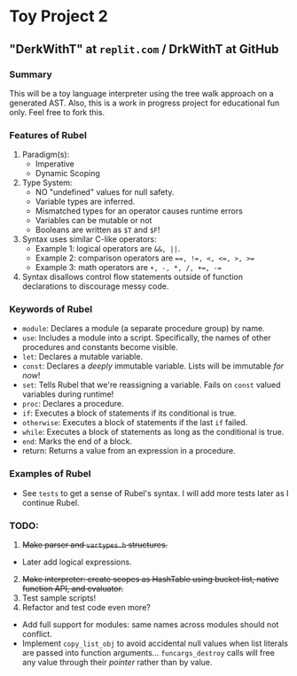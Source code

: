 # Toy Project 2
## "DerkWithT" at `replit.com` / DrkWithT at GitHub

### Summary
This will be a toy language interpreter using the tree walk approach on a generated AST. Also, this is a work in progress project for educational fun only. Feel free to fork this.

### Features of Rubel
 1. Paradigm(s):
    - Imperative
    - Dynamic Scoping
 2. Type System:
    - NO "undefined" values for null safety.
    - Variable types are inferred.
    - Mismatched types for an operator causes runtime errors
    - Variables can be mutable or not
    - Booleans are written as `$T` and `$F`!
 3. Syntax uses similar C-like operators:
    - Example 1: logical operators are `&&, ||`.
    - Example 2: comparison operators are `==, !=, <, <=, >, >=`
    - Example 3: math operators are `+, -, *, /, +=, -=`
 4. Syntax disallows control flow statements outside of function declarations to discourage messy code.

### Keywords of Rubel
 - `module`: Declares a module (a separate procedure group) by name.
 - `use`: Includes a module into a script. Specifically, the names of other procedures and constants become visible.
 - `let`: Declares a mutable variable.
 - `const`: Declares a _deeply_ immutable variable. Lists will be immutable _for now_!
 - `set`: Tells Rubel that we're reassigning a variable. Fails on `const` valued variables during runtime!
 - `proc`: Declares a procedure.
 - `if`: Executes a block of statements if its conditional is true.
 - `otherwise`: Executes a block of statements if the last `if` failed.
 - `while`: Executes a block of statements as long as the conditional is true.
 - `end`: Marks the end of a block.
 - return: Returns a value from an expression in a procedure.

### Examples of Rubel
 - See `tests` to get a sense of Rubel's syntax. I will add more tests later as I continue Rubel.

### TODO:
 1. ~~Make parser and `vartypes.h` structures.~~
   - Later add logical expressions.
 2. ~~Make interpreter: create scopes as HashTable using bucket list, native function API, and evaluator.~~
 3. Test sample scripts!
 4. Refactor and test code even more?
   - Add full support for modules: same names across modules should not conflict.
   - Implement `copy_list_obj` to avoid accidental null values when list literals are passed into function arguments... `funcargs_destroy` calls will free any value through their _pointer_ rather than by value.
